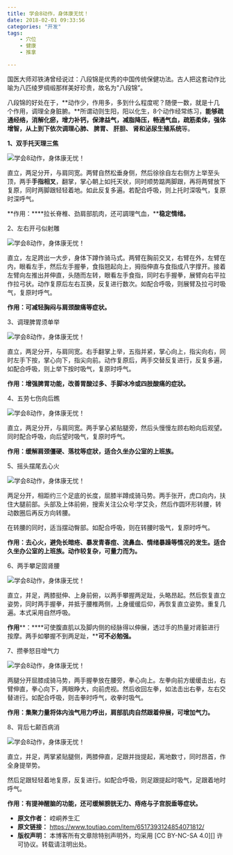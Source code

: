 ```yaml
---
title: 学会8动作，身体康无忧！
date: 2018-02-01 09:33:56
categories: "开发"
tags:
	- 穴位
	- 健康
	- 推拿

---
```


国医大师邓铁涛曾经说过：八段锦是优秀的中国传统保健功法。古人把这套动作比喻为八匹绫罗绸缎那样美好珍贵，故名为"八段锦”。

八段锦的好处在于，**动作少，作用多，多到什么程度呢？随便一数，就是十几个作用，调理全身脏腑。**所谓动则生阳，阳以化生，8个动作经常练习，**能够疏通经络，消解化瘀，增力补钙，保津益气，减脂降压，畅通气血，疏筋柔体，强体增智，**从上到下依次**调理心肺、 脾胃、 肝胆、 肾和泌尿生殖系统**等。

**1、双手托天理三焦**

![学会8动作，身体康无忧！][8]

直立，两足分开，与肩同宽。两臂自然松垂身侧，然后徐徐自左右侧方上举至头顶，两手**手指相叉**，翻掌，掌心朝上如托天状，同时顺势踮两脚跟，再将两臂放下复原，同时两脚跟轻轻着地。如此反复多遍。若配合呼吸，则上托时深吸气，复原时深呼气。

**作用：****拉长脊椎、劲肩部肌肉，还可調理气血，****稳定情绪。**

2、左右开弓似射雕

![学会8动作，身体康无忧！][8 1]

直立，左足跨出一大步，身体下蹲作骑马式。两臂在胸前交叉，右臂在外，左臂在内，眼看左手，然后左手握拳，食指翘起向上，拇指伸直与食指成八字撑开。接着左臂向左推出并伸直，头随而左转，眼看左手食指，同时右手握拳，展臂向右平拉作拉弓状。动作复原后左右互换，反复进行数次。如配合呼吸，则展臂及拉弓时吸气，复原时呼气。

**作用：可减轻胸闷与肩颈酸痛等症状。**

3、调理脾胃须单举

![学会8动作，身体康无忧！][8 2]

直立，两足分开，与肩同宽。右手翻掌上举，五指并紧，掌心向上，指尖向右，同时左手下按，掌心向下，指尖向前。动作复原后，两手交替反复进行，反复多遍，如配合呼吸，则上举下按时吸气，复原时呼气。

**作用：增强脾胃功能，改善胃酸过多、手脚冰冷或四肢酸痛的症狀。**

4、五劳七伤向后瞧

![学会8动作，身体康无忧！][8 3]

直立，两足分开，与肩同宽。两手掌心紧贴腿旁，然后头慢慢左顾右盼向后观望。同时配合呼吸，向后望时吸气，复原时呼气。

**作用：****缓解肩颈僵硬、落枕等症狀，适合久坐办公室的上班族****。**

5、摇头摆尾去心火

![学会8动作，身体康无忧！][8 4]

两足分开，相距约三个足底的长度，屈膝半蹲成骑马势。两手张开，虎口向内，扶住大腿前部。头部及上体前俯，搜索关注公众号:学艾灸，然后作圆环形转腰，转动数圈后再反方向转腰。

在转腰的同时，适当摆动臀部。如配合呼吸，则在转腰时吸气，复原时呼气。

**作用：去心火，避免长暗疮、暴发青春痘、流鼻血、情绪暴躁等情况的发生。适合久坐办公室的上班族。动作较复杂，可量力而为。**

6、两手攀足固肾腰

![学会8动作，身体康无忧！][8 5]

直立，并足，两膝挺伸、上身前俯，以两手攀握两足趾，头略昂起。然后恢复直立姿势，同时两手握拳，并抵于腰椎两侧，上身缓缓后仰，再恢复直立姿势。重复几遍。本式采用自然呼吸。

**作用****：****可使腹直肌以及脚内侧的经脉得以伸展，透过手的热量对肾脏进行按摩。两手如攀握不到两足趾，****可不必勉强。**

7、攒拳怒目增气力

![学会8动作，身体康无忧！][8 6]

两腿分开屈膝成骑马势，两手握拳放在腰旁，拳心向上。左拳向前方缓缓击出，右臂伸直，拳心向下，两眼睁大，向前虎视。然后收回左拳，如法击出右拳，左右交替进行。如配合呼吸，则击拳时呼气，收拳时吸气。

**作用：集聚力量将体内浊气用力呼出，肩部肌肉自然跟着伸展，可增加气力。**

8、背后七颠百病消

![学会8动作，身体康无忧！][8 7]

直立，并足，两掌紧贴腿侧，两膝伸直，足跟并拢提起，离地数寸，同时昂首，作全身提举势。

然后足跟轻轻着地复原，反复进行。如配合呼吸，则足跟提起时吸气，足跟着地时呼气。

**作用：有提神醒脑的功能，还可缓解膀胱无力、痔疮与子宫脱垂等症状。**


[8]: static/resources/crawler/VQNZ-BEUM-NRII.gif
[8 1]: static/resources/crawler/UJBN-7VJU-ZRUU.gif
[8 2]: static/resources/crawler/6V3U-IAIE-ANQN.gif
[8 3]: static/resources/crawler/VEYU-VV2A-A363.gif
[8 4]: static/resources/crawler/MNBJ-NJRN-EQQJ.gif
[8 5]: static/resources/crawler/NVNB-JFQU-VQUY.gif
[8 6]: static/resources/crawler/BBYF-JAIA-IRAZ.gif
[8 7]: static/resources/crawler/ZIVM-2UEA-RYII.gif
 *  **原文作者：** 崆峒养生汇
 *  **原文链接：** https://www.toutiao.com/item/6517393124854071812/
 *  **版权声明：** 本博客所有文章除特别声明外，均采用 [CC BY-NC-SA 4.0][] 许可协议。转载请注明出处。

